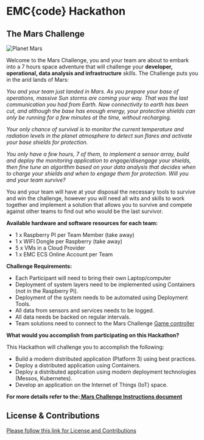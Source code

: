 # EMC{code} Hackathon



## The Mars Challenge

![Planet Mars](https://github.com/emccode/hackathon-mars/blob/master/documentation/images/mars-11608_640.jpg)


Welcome to the Mars Challenge, you and your team are about to embark into a 7 hours space adventure that will challenge your **developer, operational, data analysis and infrastructure** skills. The Challenge puts you in the arid lands of Mars: 


*You and your team just landed in Mars. As you prepare your base of operations, massive Sun storms are coming your way. That was the last communication you had from Earth. Now connectivity to earth has been cut, and although the base has enough energy, your protective shields can only be running for a few minutes at the time, without recharging.* 

*Your only chance of survival is to monitor the current temperature and radiation levels in the planet atmosphere to detect sun flares and activate your base shields for protection.*

*You only have a few hours, 7 of them, to implement a sensor array, build and deploy the monitoring application to engage/disengage your shields, then fine tune an algorithm based on your data analysis that decides when to charge your shields and when to engage them for protection. Will you and your team survive?*

You and your team will have at your disposal the necessary tools to survive and win the challenge, however you will need all wits and skills to work together and implement a solution that allows you to survive and compete against other teams to find out who would be the last survivor.


**Available hardware and software resources for each team:**
- 1 x Raspberry PI per Team Member (take away)
- 1 x WIFI Dongle per Raspberry (take away)
- 5 x VMs in a Cloud Provider
- 1 x EMC ECS Online Account per Team


**Challenge Requirements:**
- Each Participant will need to bring their own Laptop/computer
- Deployment of system layers need to be implemented using Containers (not in the Raspberry Pi).
- Deployment of the system needs to be automated using Deployment Tools.
- All data from sensors and services needs to be logged.
- All data needs be backed on regular intervals.
- Team solutions need to connect to the Mars Challenge [Game controller](https://github.com/emccode/mars-challenge/tree/master/game-controller "Game Controller") 


**What would you accomplish from participating on this Hackathon?**

This Hackathon will challenge you to accomplish the following: 

- Build a modern distributed application (Platform 3) using best practices.
- Deploy a distributed application using Containers. 
- Deploy a distributed application using modern deployment technologies (Messos, Kubernetes).
- Develop an application on the Internet of Things (IoT) space.


**For more details refer to the:[ Mars Challenge Instructions document](https://github.com/emccode/mars-challenge/blob/master/documentation/Mars-challenge-instructions.md "Mars challenge Instructions document")**





## License & Contributions

[Please follow this link for License and Contributions](https://github.com/emccode/mars-challenge/blob/master/documentation/Mars-Challenge-licence.md "License and Contributions")

 




